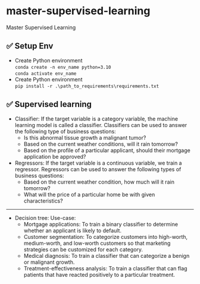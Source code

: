 # master-supervised-learning
Master Supervised Learning

## ✅ Setup Env
- Create Python environment\
`conda create -n env_name python=3.10`\
`conda activate env_name`
- Create Python environment\
`pip install -r .\path_to_requirements\requirements.txt`


## ✅ Supervised learning
- Classifier: If the target variable is a category variable, the machine learning model is called a classifier. Classifiers can be used to answer the following type of business questions:
  - Is this abnormal tissue growth a malignant tumor? 
  - Based on the current weather conditions, will it rain tomorrow? 
  - Based on the profile of a particular applicant, should their mortgage application be approved?
- Regressors: If the target variable is a continuous variable, we train a regressor. Regressors can be used to answer the following types of business questions:
  - Based on the current weather condition, how much will it rain tomorrow? 
  - What will the price of a particular home be with given characteristics?
---
- Decision tree:  Use-case:
  - Mortgage applications: To train a binary classifier to determine whether an applicant is likely to default.  
  - Customer segmentation: To categorize customers into high-worth, medium-worth, and low-worth customers so that marketing strategies can be customized for each category. 
  - Medical diagnosis: To train a classifier that can categorize a benign or malignant growth. 
  - Treatment-effectiveness analysis: To train a classifier that can flag patients that have reacted positively to a particular treatment.
